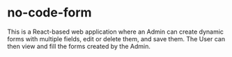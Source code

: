 # no-code-form
This is a React-based web application where an Admin can create dynamic forms with multiple fields, edit or delete them, and save them. The User can then view and fill the forms created by the Admin.
